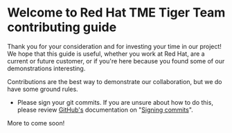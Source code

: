 # Welcome to Red Hat TME Tiger Team contributing guide

Thank you for your consideration and for investing your time in our project! We hope that this guide is useful, whether you work at Red Hat, are a current or future customer, or if you're here because you found some of our demonstrations interesting.

Contributions are the best way to demonstrate our collaboration, but we do have some ground rules.

- Please sign your git commits. If you are unsure about how to do this, please review [GitHub's](https://docs.github.com/en/authentication/managing-commit-signature-verification/signing-commits) documentation on "[Signing commits](https://docs.github.com/en/authentication/managing-commit-signature-verification/signing-commits)".

More to come soon!